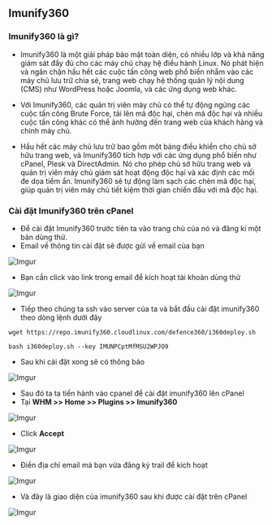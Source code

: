 ##  Imunify360
### Imunify360 là gì?
- Imunify360 là một giải pháp bảo mật toàn diện, có nhiều lớp và khả năng giám sát đầy đủ cho các máy chủ chạy hệ điều hành Linux. Nó phát hiện và ngăn chặn hầu hết các cuộc tấn công web phổ biến nhắm vào các máy chủ lưu trữ chia sẻ, trang web chạy hệ thống quản lý nội dung (CMS) như WordPress hoặc Joomla, và các ứng dụng web khác.

- Với Imunify360, các quản trị viên máy chủ có thể tự động ngừng các cuộc tấn công Brute Force, tải lên mã độc hại, chèn mã độc hại và nhiều cuộc tấn công khác có thể ảnh hưởng đến trang web của khách hàng và chính máy chủ.

- Hầu hết các máy chủ lưu trữ bao gồm một bảng điều khiển cho chủ sở hữu trang web, và Imunify360 tích hợp với các ứng dụng phổ biến như cPanel, Plesk và DirectAdmin. Nó cho phép chủ sở hữu trang web và quản trị viên máy chủ giám sát hoạt động độc hại và xác định các mối đe dọa tiềm ẩn. Imunify360 sẽ tự động làm sạch các chèn mã độc hại, giúp quản trị viên máy chủ tiết kiệm thời gian chiến đấu với mã độc hại.

### Cài đặt Imunify360 trên cPanel
- Để cài đặt Imunify360 trước tiên ta vào trang chủ của nó và đăng kí một bản dùng thử. 
- Email về thông tin cài đặt sẽ được gửi về email của bạn

![Imgur](https://i.imgur.com/Yv9vhwq.png)

- Bạn cần click vào link trong email để kích hoạt tài khoản dùng thử

![Imgur](https://i.imgur.com/xUuOGlw.png)


- Tiếp theo chúng ta ssh vào server của ta và bắt đầu cài đặt imunify360 theo dòng lệnh dưới đây

```
wget https://repo.imunify360.cloudlinux.com/defence360/i360deploy.sh

bash i360deploy.sh --key IMUNPCptMfMSU2WPJO9
```

- Sau khi cài đặt xong sẽ có thông báo

![Imgur](https://i.imgur.com/nXGG9rz.png)

- Sau đó ta ta tiến hành vào cpanel để cài đặt imunify360 lên cPanel
- Tại **WHM >> Home >> Plugins >> Imunify360**

![Imgur](https://i.imgur.com/lRY3Zi6.png)

- Click **Accept**

![Imgur](https://i.imgur.com/MYHWFAV.png)

- Điền địa chỉ email mà bạn vừa đăng ký trail để kích hoạt 

![Imgur](https://i.imgur.com/KtMKrjp.png)

- Và đây là giao diện của imunify360 sau khi được cài đặt trên cPanel

![Imgur](https://i.imgur.com/IQFyN0U.png)
